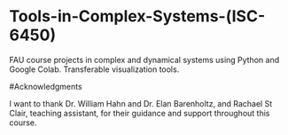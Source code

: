 # Tools-in-Complex-Systems-(ISC-6450)
FAU course projects in complex and dynamical systems using Python and Google Colab. 
Transferable visualization tools. 


#Acknowledgments

I want to thank Dr. William Hahn and Dr. Elan Barenholtz, and Rachael St Clair, teaching assistant, for their guidance and support throughout this course.
